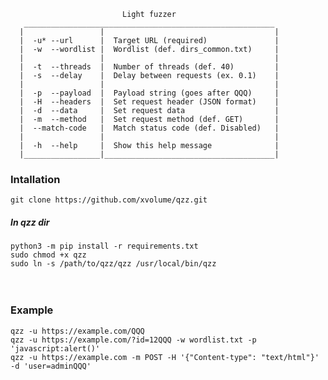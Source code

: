
                             Light fuzzer
       ________________________________________________________
      |                 |                                      |
      |  -u* --url      |  Target URL (required)               |
      |  -w  --wordlist |  Wordlist (def. dirs_common.txt)     |
      |                 |                                      |
      |  -t  --threads  |  Number of threads (def. 40)         |
      |  -s  --delay    |  Delay between requests (ex. 0.1)    |
      |                 |                                      |
      |  -p  --payload  |  Payload string (goes after QQQ)     |
      |  -H  --headers  |  Set request header (JSON format)    |
      |  -d  --data     |  Set request data                    |
      |  -m  --method   |  Set request method (def. GET)       |
      |  --match-code   |  Match status code (def. Disabled)   |
      |                 |                                      |
      |  -h  --help     |  Show this help message              |
      |_________________|______________________________________|
    
    
<h3>Intallation</h3>
<code>git clone https://github.com/xvolume/qzz.git</code>
<h5>In qzz dir</h5>
<code>python3 -m pip install -r requirements.txt</code><br>
<code>sudo chmod +x qzz</code><br>
<code>sudo ln -s /path/to/qzz/qzz /usr/local/bin/qzz</code><br>
<br><br>
<h3>Example</h3>
    <code>qzz -u https://example.com/QQQ</code><br>
    <code>qzz -u https://example.com/?id=12QQQ -w wordlist.txt -p 'javascript:alert()'</code><br>
    <code>qzz -u https://example.com -m POST -H '{"Content-type": "text/html"}' -d 'user=adminQQQ'</code>
